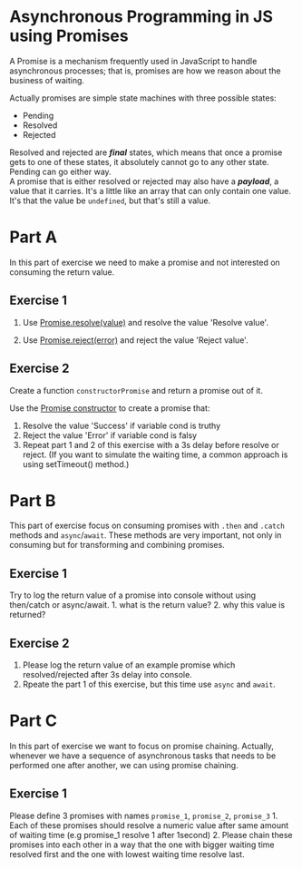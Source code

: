 # Asynchronous Programming in JS using Promises
A Promise is a mechanism frequently used in JavaScript to handle asynchronous processes; that is, promises are how we reason about the business of waiting.

Actually promises are simple state machines with three possible states:

- Pending
- Resolved
- Rejected

Resolved and rejected are ***final*** states, which means that once a promise gets to one of these states, it absolutely cannot go to any other state. Pending can go either way.  
A promise that is either resolved or rejected may also have a ***payload***, a value that it carries.  It's a little like an array that can only contain one value.  It's that the value be `undefined`, but that's still a value.

# Part A
In this part of exercise we need to make a promise and not interested on consuming the return value.

## Exercise 1

1. Use [Promise.resolve(value)](https://developer.mozilla.org/en-US/docs/Web/JavaScript/Reference/Global_Objects/Promise/resolve) and resolve the value 'Resolve value'. 

2. Use [Promise.reject(error)](https://developer.mozilla.org/en-US/docs/Web/JavaScript/Reference/Global_Objects/Promise/reject) and reject the value 'Reject value'.


## Exercise 2

Create a function `constructorPromise` and return a promise out of it.

Use the [Promise constructor](https://developer.mozilla.org/en-US/docs/Web/JavaScript/Reference/Global_Objects/Promise) to create a promise that:

1. Resolve the value 'Success' if variable cond is truthy
2. Reject the value 'Error' if variable cond is falsy
3. Repeat part 1 and 2 of this exercise with a 3s delay before resolve or reject. (If you want to simulate the waiting time, a common approach is using setTimeout() method.)


# Part B
This part of exercise focus on consuming promises with `.then` and `.catch` methods and `async`/`await`. These methods are very important, not only in consuming but for transforming and combining promises.

## Exercise 1
Try to log the return value of a promise into console without using then/catch or async/await. 
    1. what is the return value?
    2. why this value is returned?

## Exercise 2

1. Please log the return value of an example promise which resolved/rejected after 3s delay into console.
2. Rpeate the part 1 of this exercise, but this time use `async` and `await`.


# Part C
In this part of exercise we want to focus on promise chaining. Actually, whenever we have a sequence of asynchronous tasks that needs to be performed one after another, we can using promise chaining.

## Exercise 1
Please define 3 promises with names `promise_1`, `promise_2`, `promise_3`
    1. Each of these promises should resolve a numeric value after same amount of waiting time (e.g promise_1 resolve 1 after 1second)
    2. Please chain these promises into each other in a way that the one with bigger waiting time resolved first and the one with lowest waiting time resolve last.